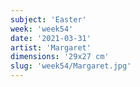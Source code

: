 ```yaml
---
subject: 'Easter'
week: 'week54'
date: '2021-03-31'
artist: 'Margaret'
dimensions: '29x27 cm'
slug: 'week54/Margaret.jpg'
---
```

